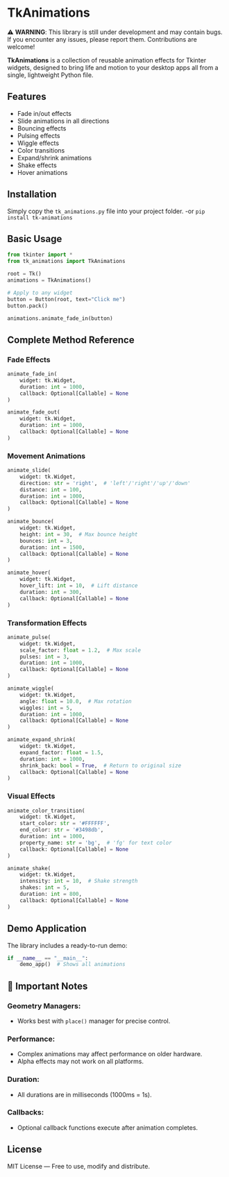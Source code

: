 # TkAnimations

⚠️ **WARNING**: This library is still under development and may contain bugs.  
If you encounter any issues, please report them. Contributions are welcome!

**TkAnimations** is a collection of reusable animation effects for Tkinter widgets, designed to bring life and motion to your desktop apps all from a single, lightweight Python file.

## Features

- Fade in/out effects  
- Slide animations in all directions  
- Bouncing effects  
- Pulsing effects  
- Wiggle effects  
- Color transitions  
- Expand/shrink animations  
- Shake effects  
- Hover animations  

## Installation

Simply copy the `tk_animations.py` file into your project folder.
-or `pip install tk-animations`

## Basic Usage

```python
from tkinter import *
from tk_animations import TkAnimations

root = Tk()
animations = TkAnimations()

# Apply to any widget
button = Button(root, text="Click me")
button.pack()

animations.animate_fade_in(button)
```

## Complete Method Reference

### Fade Effects

```python
animate_fade_in(
    widget: tk.Widget, 
    duration: int = 1000, 
    callback: Optional[Callable] = None
)

animate_fade_out(
    widget: tk.Widget, 
    duration: int = 1000, 
    callback: Optional[Callable] = None
)
```

### Movement Animations

```python
animate_slide(
    widget: tk.Widget, 
    direction: str = 'right',  # 'left'/'right'/'up'/'down'
    distance: int = 100,
    duration: int = 1000,
    callback: Optional[Callable] = None
)

animate_bounce(
    widget: tk.Widget,
    height: int = 30,  # Max bounce height
    bounces: int = 3,
    duration: int = 1500,
    callback: Optional[Callable] = None
)

animate_hover(
    widget: tk.Widget,
    hover_lift: int = 10,  # Lift distance
    duration: int = 300,
    callback: Optional[Callable] = None
)
```

### Transformation Effects

```python
animate_pulse(
    widget: tk.Widget,
    scale_factor: float = 1.2,  # Max scale
    pulses: int = 3,
    duration: int = 1000,
    callback: Optional[Callable] = None
)

animate_wiggle(
    widget: tk.Widget,
    angle: float = 10.0,  # Max rotation
    wiggles: int = 5,
    duration: int = 1000,
    callback: Optional[Callable] = None
)

animate_expand_shrink(
    widget: tk.Widget,
    expand_factor: float = 1.5,
    duration: int = 1000,
    shrink_back: bool = True,  # Return to original size
    callback: Optional[Callable] = None
)
```

### Visual Effects

```python
animate_color_transition(
    widget: tk.Widget,
    start_color: str = '#FFFFFF',
    end_color: str = '#3498db',
    duration: int = 1000,
    property_name: str = 'bg',  # 'fg' for text color
    callback: Optional[Callable] = None
)

animate_shake(
    widget: tk.Widget,
    intensity: int = 10,  # Shake strength
    shakes: int = 5,
    duration: int = 800,
    callback: Optional[Callable] = None
)
```

## Demo Application

The library includes a ready-to-run demo:

```python
if __name__ == "__main__":
    demo_app()  # Shows all animations
```

## 📝 Important Notes

### Geometry Managers:
- Works best with `place()` manager for precise control.

### Performance:
- Complex animations may affect performance on older hardware.
- Alpha effects may not work on all platforms.

### Duration:
- All durations are in milliseconds (1000ms = 1s).

### Callbacks:
- Optional callback functions execute after animation completes.

## License

MIT License — Free to use, modify and distribute.
